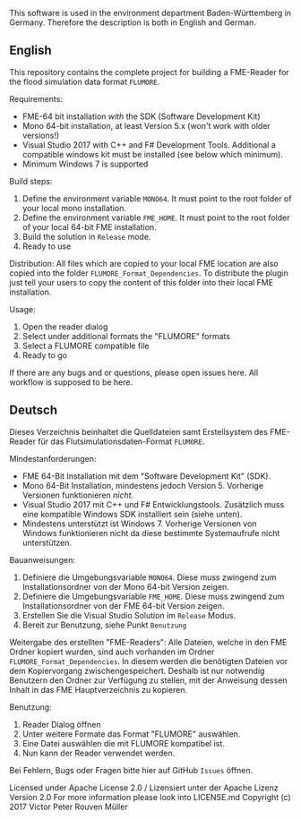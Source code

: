 This software is used in the environment department Baden-Württemberg in Germany. Therefore the description is both in English and German. 

## English

This repository contains the complete project for building a FME-Reader for the flood simulation data format `FLUMORE`. 

Requirements:
- FME-64 bit installation _with_ the SDK (Software Development Kit)
- Mono 64-bit installation, at least Version 5.x (won't work with older versions!)
- Visual Studio 2017 with C++ and F# Development Tools. Additional a compatible windows kit must be installed (see below which minimum).
- Minimum Windows 7 is supported

Build steps:
1. Define the environment variable `MONO64`. It must point to the root folder of your local mono installation.
2. Define the environment variable `FME_HOME`. It must point to the root folder of your local 64-bit FME installation.
3. Build the solution in `Release` mode.
4. Ready to use

Distribution:
All files which are copied to your local FME location are also copied into the folder `FLUMORE_Format_Dependencies`.
To distribute the plugin just tell your users to copy the content of this folder into their local FME installation.

Usage:
1. Open the reader dialog
2. Select under additional formats the "FLUMORE" formats
4. Select a FLUMORE compatible file
5. Ready to go

If there are any bugs and or questions, please open issues here. All workflow is supposed to be here.

## Deutsch

Dieses Verzeichnis beinhaltet die Quelldateien samt Erstellsystem des FME-Reader für das Flutsimulationsdaten-Format `FLUMORE`. 

Mindestanforderungen:
- FME 64-Bit Installation mit dem "Software Development Kit" (SDK).
- Mono 64-Bit Installation, mindestens jedoch Version 5. Vorherige Versionen funktionieren *nicht*.
- Visual Studio 2017 mit C++ und F# Entwicklungstools. Zusätzlich muss eine kompatible Windows SDK installiert sein (siehe unten).
- Mindestens unterstützt ist Windows 7. Vorherige Versionen von Windows funktionieren nicht da diese bestimmte Systemaufrufe nicht unterstützen. 

Bauanweisungen:
1. Definiere die Umgebungsvariable `MONO64`. Diese muss zwingend zum Installationsordner von der Mono 64-bit Version zeigen.
2. Definiere die Umgebungsvariable `FME_HOME`. Diese muss zwingend zum Installationsordner von der FME 64-bit Version zeigen.
3. Erstellen Sie die Visual Studio Solution im `Release` Modus.
4. Bereit zur Benutzung, siehe Punkt `Benutzung`

Weitergabe des erstellten "FME-Readers":
Alle Dateien, welche in den FME Ordner kopiert wurden, sind auch vorhanden im Ordner `FLUMORE_Format_Dependencies`.
In diesem werden die benötigten Dateien vor dem Kopiervorgang zwischengespeichert. Deshalb ist nur notwendig Benutzern den Ordner zur Verfügung zu stellen, mit der Anweisung dessen Inhalt in das FME Hauptverzeichnis zu kopieren.

Benutzung:
1. Reader Dialog öffnen
2. Unter weitere Formate das Format "FLUMORE" auswählen.
3. Eine Datei auswählen die mit FLUMORE kompatibel ist.
5. Nun kann der Reader verwendet werden.


Bei Fehlern, Bugs oder Fragen bitte hier auf GitHub `Issues` öffnen.

Licensed under Apache License 2.0 / Lizensiert unter der Apache Lizenz Version 2.0
For more information please look into LICENSE.md 
Copyright (c) 2017 Victor Peter Rouven Müller

